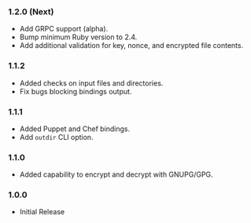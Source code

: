 ### 1.2.0 (Next)
- Add GRPC support (alpha).
- Bump minimum Ruby version to 2.4.
- Add additional validation for key, nonce, and encrypted file contents.

### 1.1.2
- Added checks on input files and directories.
- Fix bugs blocking bindings output.

### 1.1.1
- Added Puppet and Chef bindings.
- Add `outdir` CLI option.

### 1.1.0
- Added capability to encrypt and decrypt with GNUPG/GPG.

### 1.0.0
- Initial Release
